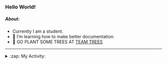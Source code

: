 ### Hello World!

##### About:
- Currently I am a student.
- 🌱 I’m learning how to make better documentation.
- 🌱 GO PLANT SOME TREES AT [TEAM TREES](https://teamtrees.org/)

---
<details>
  <summary>:zap: My Activity:</summary>
  
<!--START_SECTION:waka-->
![Code Time](http://img.shields.io/badge/Code%20Time-1%2C077%20hrs%2042%20mins-blue)

**I'm a Night 🦉** 

```text
🌞 Morning                1605 commits        ██░░░░░░░░░░░░░░░░░░░░░░░   10.00 % 
🌆 Daytime                5131 commits        ████████░░░░░░░░░░░░░░░░░   31.98 % 
🌃 Evening                4758 commits        ███████░░░░░░░░░░░░░░░░░░   29.65 % 
🌙 Night                  4551 commits        ███████░░░░░░░░░░░░░░░░░░   28.36 % 
```
📅 **I'm Most Productive on Wednesday** 

```text
Monday                   2353 commits        ████░░░░░░░░░░░░░░░░░░░░░   14.67 % 
Tuesday                  1992 commits        ███░░░░░░░░░░░░░░░░░░░░░░   12.42 % 
Wednesday                3661 commits        ██████░░░░░░░░░░░░░░░░░░░   22.82 % 
Thursday                 2278 commits        ████░░░░░░░░░░░░░░░░░░░░░   14.20 % 
Friday                   1585 commits        ██░░░░░░░░░░░░░░░░░░░░░░░   09.88 % 
Saturday                 1456 commits        ██░░░░░░░░░░░░░░░░░░░░░░░   09.07 % 
Sunday                   2720 commits        ████░░░░░░░░░░░░░░░░░░░░░   16.95 % 
```


📊 **This Week I Spent My Time On** 

```text
🔥 Editors: 
VS Code                  6 hrs 51 mins       █████████████████████████   100.00 % 

🐱‍💻 Projects: 
CSF22                    3 hrs 55 mins       ██████████████░░░░░░░░░░░   57.36 % 
praise                   2 hrs 55 mins       ███████████░░░░░░░░░░░░░░   42.64 % 
```


 Last Updated on 25/03/2023 10:08:04 UTC
<!--END_SECTION:waka-->
</details>

